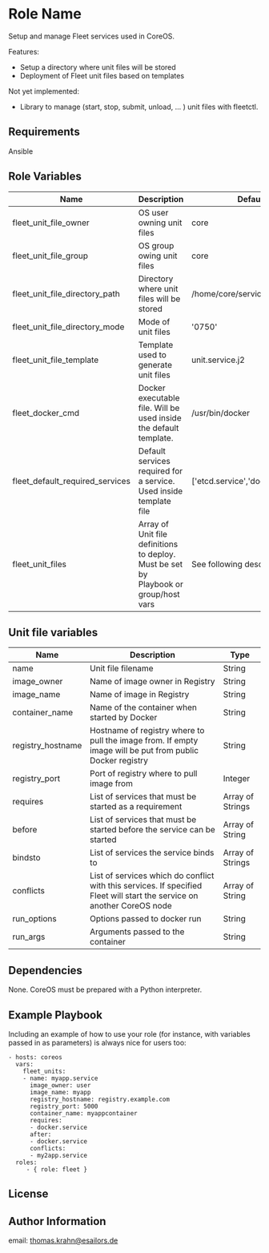 Role Name
=========

Setup and manage Fleet services used in CoreOS.

Features:
- Setup a directory where unit files will be stored
- Deployment of Fleet unit files based on templates

Not yet implemented:
- Library to manage (start, stop, submit, unload, ... ) unit files with fleetctl.

Requirements
------------

Ansible

Role Variables
--------------

| Name | Description | Default |
| ------- | ---------------- | --------- |
| fleet_unit_file_owner | OS user owning unit files| core |
| fleet_unit_file_group | OS group owing unit files | core |
| fleet_unit_file_directory_path | Directory where unit files will be stored | /home/core/services |
| fleet_unit_file_directory_mode | Mode of unit files | '0750' |
| fleet_unit_file_template | Template used to generate unit files| unit.service.j2 |
| fleet_docker_cmd | Docker executable file. Will be used inside the default template. | /usr/bin/docker |
| fleet_default_required_services | Default services required for a service. Used inside template file | ['etcd.service','docker.service'] |
| fleet_unit_files | Array of Unit file definitions to deploy. Must be set by Playbook or group/host vars | See following description|

Unit file variables
------------
| Name | Description | Type |
| -------- | -------------- | ------- |
| name | Unit file filename | String
| image_owner | Name of image owner in Registry | String |
| image_name | Name of image in Registry | String |
| container_name | Name of the container when started by Docker | String |
| registry_hostname | Hostname of registry where to pull the image from. If empty image will be put from public Docker registry | String |
| registry_port | Port of registry where to pull image from | Integer |
| requires | List of services that must be started as a requirement | Array of Strings |
| before | List of services that must be started before the service can be started | Array of String |
| bindsto | List of services the service binds to | Array of Strings |
| conflicts | List of services which do conflict with this services. If specified Fleet will start the service on another CoreOS node | Array of String |
| run_options | Options passed to docker run | String |
| run_args | Arguments passed to the container | String |

Dependencies
------------

None. CoreOS must be prepared with a Python interpreter.

Example Playbook
----------------

Including an example of how to use your role (for instance, with variables passed in as parameters) is always nice for users too:

    - hosts: coreos
      vars:
        fleet_units:
        - name: myapp.service
          image_owner: user
          image_name: myapp
          registry_hostname: registry.example.com
          registry_port: 5000
          container_name: myappcontainer
          requires:
          - docker.service
          after:
          - docker.service
          conflicts:
          - my2app.service
      roles:
         - { role: fleet }

License
-------



Author Information
------------------

email: thomas.krahn@esailors.de
